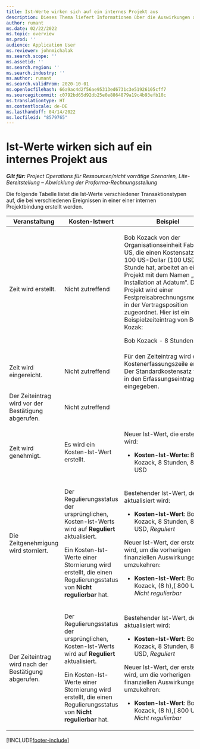 ```yaml
---
title: Ist-Werte wirken sich auf ein internes Projekt aus
description: Dieses Thema liefert Informationen über die Auswirkungen auf die Ist-Werte-Tabelle bei verschiedenen Ereignissen für ein internes Projekt in Microsoft Dynamics 365 Project Operations.
author: rumant
ms.date: 02/22/2022
ms.topic: overview
ms.prod: ''
audience: Application User
ms.reviewer: johnmichalak
ms.search.scope: ''
ms.assetid: ''
ms.search.region: ''
ms.search.industry: ''
ms.author: rumant
ms.search.validFrom: 2020-10-01
ms.openlocfilehash: 66a9ac4d2f56ae95313ed6731c3e51926105cff7
ms.sourcegitcommit: c0792bd65d92db25e0e8864879a19c4b93efb10c
ms.translationtype: HT
ms.contentlocale: de-DE
ms.lasthandoff: 04/14/2022
ms.locfileid: "8579765"
---
```

# <a name="actuals-impact-for-an-internal-project"></a>Ist-Werte wirken sich auf ein internes Projekt aus

_**Gilt für:** Project Operations für Ressourcen/nicht vorrätige Szenarien, Lite-Bereitstellung – Abwicklung der Proforma-Rechnungsstellung_

Die folgende Tabelle listet die Ist-Werte verschiedener Transaktionstypen auf, die bei verschiedenen Ereignissen in einer einer internen Projektbindung erstellt werden.

| Veranstaltung | Kosten-Istwert | Beispiel |
|---|---|---|
| Zeit wird erstellt. | Nicht zutreffend | <p>Bob Kozack von der Organisationseinheit Fabrikam US, die einen Kostensatz von 100 US-Dollar (100 USD) pro Stunde hat, arbeitet an einem Projekt mit dem Namen „Arm-Installation at Adatum“. Dieses Projekt wird einer Festpreisabrechnungsmethode in der Vertragsposition zugeordnet. Hier ist ein Beispielzeiteintrag von Bob Kozak:</p><p>Bob Kozack - 8 Stunden</p> |
| Zeit wird eingereicht. | Nicht zutreffend | Für den Zeiteintrag wird eine Kostenerfassungszeile erstellt. Der Standardkostensatz wird in den Erfassungseintrag eingegeben. |
| Der Zeiteintrag wird vor der Bestätigung abgerufen. | Nicht zutreffend | |
| Zeit wird genehmigt. | Es wird ein Kosten-Ist-Wert erstellt. | <p>Neuer Ist-Wert, die erstellt wird:</p><ul><li>**Kosten-Ist-Werte:** Bob Kozack, 8 Stunden, 800 USD</li></ul> |
| Die Zeitgenehmigung wird storniert. | <p>Der Regulierungsstatus der ursprünglichen, Kosten-Ist-Werts wird auf **Reguliert** aktualisiert.</p><p>Ein Kosten-Ist-Werte einer Stornierung wird erstellt, die einen Regulierungsstatus von **Nicht regulierbar** hat.</p> | <p>Bestehender Ist-Wert, der aktualisiert wird:</p><ul><li>**Kosten-Ist-Wert**: Bob Kozack, 8 Stunden, 800 USD, *Reguliert*</li></ul><p>Neuer Ist-Wert, der erstellt wird, um die vorherigen finanziellen Auswirkungen umzukehren:</p><ul><li>**Kosten-Ist-Wert**: Bob Kozack, (8 h),( 800 USD), *Nicht regulierbar*</li></ul> |
| Der Zeiteintrag wird nach der Bestätigung abgerufen. | <p>Der Regulierungsstatus der ursprünglichen, Kosten-Ist-Werts wird auf **Reguliert** aktualisiert.</p><p>Ein Kosten-Ist-Werte einer Stornierung wird erstellt, die einen Regulierungsstatus von **Nicht regulierbar** hat.</p> | <p>Bestehender Ist-Wert, der aktualisiert wird:</p><ul><li>**Kosten-Ist-Wert**: Bob Kozack, 8 Stunden, 800 USD, *Reguliert*</li></ul><p>Neuer Ist-Wert, der erstellt wird, um die vorherigen finanziellen Auswirkungen umzukehren:</p><ul><li>**Kosten-Ist-Wert**: Bob Kozack, (8 h),( 800 USD), *Nicht regulierbar*</li></ul> |

[!INCLUDE[footer-include](../includes/footer-banner.md)]
